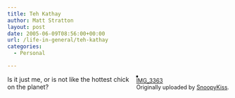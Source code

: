 ```yaml
---
title: Teh Kathay
author: Matt Stratton
layout: post
date: 2005-06-09T08:56:00+00:00
url: /life-in-general/teh-kathay
categories:
  - Personal

---
```

<div style="float:right;margin-left:10px;margin-bottom:10px;">
  <a href="http://www.flickr.com/photos/snoopykiss/18302654/" title="photo sharing"><img src="http://photos14.flickr.com/18302654_cb4fabe82e_m.jpg" alt="" style="border:solid 2px #000000;" /></a> <br /> <span style="font-size:.9em;margin-top:0;"> <a href="http://www.flickr.com/photos/snoopykiss/18302654/">IMG_3363</a> <br /> Originally uploaded by <a href="http://www.flickr.com/people/snoopykiss/">SnoopyKiss</a>. </span>
</div>

Is it just me, or is not like the hottest chick on the planet?